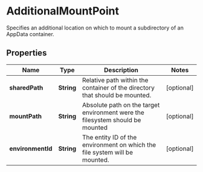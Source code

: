 

# AdditionalMountPoint

Specifies an additional location on which to mount a subdirectory of an AppData container.

## Properties

Name | Type | Description | Notes
------------ | ------------- | ------------- | -------------
**sharedPath** | **String** | Relative path within the container of the directory that should be mounted. |  [optional]
**mountPath** | **String** | Absolute path on the target environment were the filesystem should be mounted |  [optional]
**environmentId** | **String** | The entity ID of the environment on which the file system will be mounted. |  [optional]



